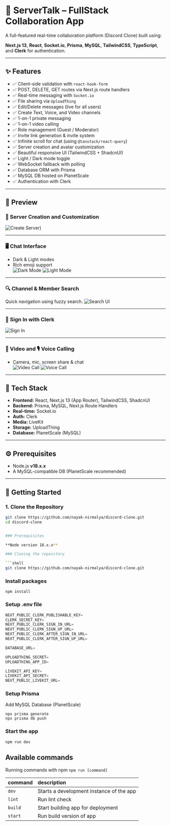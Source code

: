 # 💬 ServerTalk – FullStack Collaboration App

A full-featured real-time collaboration platform (Discord Clone) built using:

**Next.js 13**, **React**, **Socket.io**, **Prisma**, **MySQL**, **TailwindCSS**, **TypeScript**, and **Clerk** for authentication.

---

## ✨ Features

- ✅ Client-side validation with `react-hook-form`
- ✅ POST, DELETE, GET routes via Next.js route handlers
- ✅ Real-time messaging with `Socket.io`
- ✅ File sharing via `UploadThing`
- ✅ Edit/Delete messages (live for all users)
- ✅ Create Text, Voice, and Video channels
- ✅ 1-on-1 private messaging
- ✅ 1-on-1 video calling
- ✅ Role management (Guest / Moderator)
- ✅ Invite link generation & invite system
- ✅ Infinite scroll for chat (using `@tanstack/react-query`)
- ✅ Server creation and avatar customization
- ✅ Beautiful responsive UI (TailwindCSS + ShadcnUI)
- ✅ Light / Dark mode toggle
- ✅ WebSocket fallback with polling
- ✅ Database ORM with Prisma
- ✅ MySQL DB hosted on PlanetScale
- ✅ Authentication with Clerk

---

## 📸 Preview

### 🧩 Server Creation and Customization
![Create Server](./public/Add_server.png))


---

### 🖥️ Chat Interface
- Dark & Light modes
- Rich emoji support  
![Dark Mode](./public/Create%20server.png)
![Light Mode](./public/Light_Mode.png)

---

### 🔍 Channel & Member Search
Quick navigation using fuzzy search.
![Search UI](./public/SearchingIn%20server.png)

---

### 🔐 Sign In with Clerk
![Sign In](./public/SignIN%20.png)

---

### 🎥 Video and 🎙️ Voice Calling
- Camera, mic, screen share & chat  
![Video Call](./public/Video_call.png)
![Voice Call](./public/voice%20_call.png)

---

## 🧰 Tech Stack

- **Frontend:** React, Next.js 13 (App Router), TailwindCSS, ShadcnUI
- **Backend:** Prisma, MySQL, Next.js Route Handlers
- **Real-time:** Socket.io
- **Auth:** Clerk
- **Media:** LiveKit
- **Storage:** UploadThing
- **Database:** PlanetScale (MySQL)

---

## ⚙️ Prerequisites

- Node.js **v18.x.x**
- A MySQL-compatible DB (PlanetScale recommended)

---

## 🚀 Getting Started

### 1. Clone the Repository

```bash
git clone https://github.com/nayak-nirmalya/discord-clone.git
cd discord-clone


### Prerequisites

**Node version 18.x.x**

### Cloning the repository

```shell
git clone https://github.com/nayak-nirmalya/discord-clone.git
```

### Install packages

```shell
npm install
```

### Setup .env file

```js
NEXT_PUBLIC_CLERK_PUBLISHABLE_KEY=
CLERK_SECRET_KEY=
NEXT_PUBLIC_CLERK_SIGN_IN_URL=
NEXT_PUBLIC_CLERK_SIGN_UP_URL=
NEXT_PUBLIC_CLERK_AFTER_SIGN_IN_URL=
NEXT_PUBLIC_CLERK_AFTER_SIGN_UP_URL=

DATABASE_URL=

UPLOADTHING_SECRET=
UPLOADTHING_APP_ID=

LIVEKIT_API_KEY=
LIVEKIT_API_SECRET=
NEXT_PUBLIC_LIVEKIT_URL=
```

### Setup Prisma

Add MySQL Database (PlanetScale)

```shell
npx prisma generate
npx prisma db push
```

### Start the app

```shell
npm run dev
```

## Available commands

Running commands with npm `npm run [command]`

| command | description                              |
| :------ | :--------------------------------------- |
| `dev`   | Starts a development instance of the app |
| `lint`  | Run lint check                           |
| `build` | Start building app for deployment        |
| `start` | Run build version of app                 |
